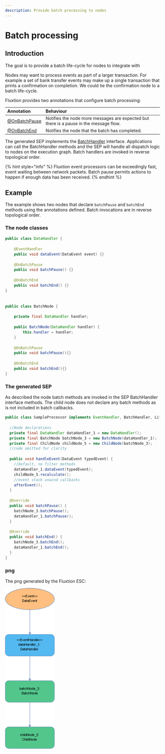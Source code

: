 ```yaml
---
description: Provide batch processing to nodes
---
```


# Batch processing

## Introduction

The goal is to provide a batch life-cycle for nodes to integrate with

Nodes may want to process events as part of a larger transaction. For example a set of bank transfer events may make up a single transaction that prints a confirmation on completion. We could tie the confirmation node to a batch life-cycle.

Fluxtion provides two annotations that configure batch processing:

| Annotation | Behaviour |
| :--- | :--- |
| [@OnBatchPause](https://github.com/v12technology/fluxtion/blob/master/builder/src/main/java/com/fluxtion/api/annotations/OnBatchPause.java) | Notifies the node more messages are expected but there is a pause in the message flow. |
| [@OnBatchEnd](https://github.com/v12technology/fluxtion/blob/master/builder/src/main/java/com/fluxtion/api/annotations/OnBatchEnd.java) | Notifies the node that the batch has completed. |

The generated SEP implements the [BatchHandler](https://github.com/v12technology/fluxtion/blob/master/api/src/main/java/com/fluxtion/runtime/lifecycle/BatchHandler.java) interface. Applications can call the BatchHandler methods and the SEP will handle all dispatch logic to nodes on the execution graph. Batch handlers are invoked in reverse topological order.

{% hint style="info" %}
Fluxtion event processors can be exceedingly fast, event waiting between network packets. Batch pause permits actions to happen if enough data has been received.
{% endhint %}

## Example

The example shows two nodes that declare `batchPause` and `batchEnd` methods using the annotations defined. Batch invocations are in reverse topological order.

### The node classes

```java
public class DataHandler {

    @EventHandler
    public void dataEvent(DataEvent event) {}

    @OnBatchPause
    public void batchPause() {}

    @OnBatchEnd
    public void batchEnd() {}
}


public class BatchNode {
    
    private final DataHandler handler;

    public BatchNode(DataHandler handler) {
        this.handler = handler;
    }
    
    @OnBatchPause
    public void batchPause(){}
    
    @OnBatchEnd
    public void batchEnd(){}
}
```

### The generated SEP

As described the node batch methods are invoked in the SEP BatchHandler interface methods. The child node does not declare any batch methods as is not included in batch callbacks.

```java
public class SampleProcessor implements EventHandler, BatchHandler, Lifecycle {

  //Node declarations
  private final DataHandler dataHandler_1 = new DataHandler();
  private final BatchNode batchNode_3 = new BatchNode(dataHandler_1);
  private final ChildNode childNode_5 = new ChildNode(batchNode_3);
  //code omitted for clarity

  public void handleEvent(DataEvent typedEvent) {
    //Default, no filter methods
    dataHandler_1.dataEvent(typedEvent);
    childNode_5.recalculate();
    //event stack unwind callbacks
    afterEvent();
  }

  @Override
  public void batchPause() {
    batchNode_3.batchPause();
    dataHandler_1.batchPause();
  }

  @Override
  public void batchEnd() {
    batchNode_3.batchEnd();
    dataHandler_1.batchEnd();
  }
}
```

### png

The png generated by the Fluxtion ESC:

![Sample SEP demonstrating batch processing](../../.gitbook/assets/sampleprocessor%20%283%29.png)

